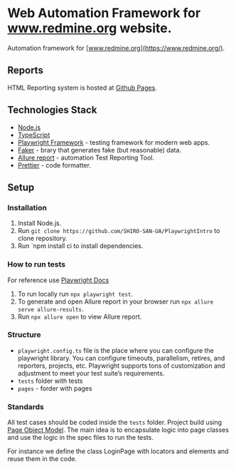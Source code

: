 # Web Automation Framework for www.redmine.org website.


Automation framework for [www.redmine.org](https://www.redmine.org/).

## Reports

HTML Reporting system is hosted at [Github Pages](https://shiro-san-ua.github.io/PlaywrightIntro/index.html).

## Technologies Stack

-   [Node.js](https://nodejs.org/en/)
-   [TypeScript](https://www.typescriptlang.org/)
-   [Playwright Framework](https://playwright.dev/) - testing framework for modern web apps.
-   [Faker](https://fakerjs.dev/guide/) - brary that generates fake (but reasonable) data.
-   [Allure report](https://allurereport.org/) - automation Test Reporting Tool.
-   [Prettier](https://prettier.io/) - code formatter.

## Setup

### Installation

1.  Install Node.js.
1.  Run `git clone https://github.com/SHIRO-SAN-UA/PlaywrightIntro` to clone repository.
1.  Run `npm install ci to install dependencies.

### How to run tests

For reference use [Playwright Docs](https://playwright.dev/docs/running-tests)

1.  To run locally run `npx playwright test`.
1.  To generate and open Allure report in your browser run `npx allure serve allure-results`.
1.  Run `npx allure open` to view Allure report.


### Structure

-   `playwright.config.ts` file is the place where you can configure the playwright library. You can configure timeouts, parallelism, retires, and reporters, projects, etc. Playwright supports tons of customization and adjustment to meet your test suite’s requirements.
-   `tests` folder with tests
-   `pages` - forder with pages

### Standards

All test cases should be coded inside the `tests` folder.
Project build using [Page Object Model](https://playwright.dev/docs/pom). The main idea is to encapsulate logic into page classes and use the logic in the spec files to run the tests.

For instance we define the class LoginPage with locators and elements and reuse them in the code.

